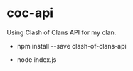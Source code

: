 # coc-api
Using Clash of Clans API for my clan.

- npm install --save clash-of-clans-api

- node index.js